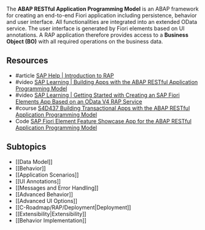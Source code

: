 The **ABAP RESTful Application Programming Model** is an ABAP framework for creating an end-to-end Fiori application including persistence, behavior and user interface. All functionalities are integrated into an extended OData service. The user interface is generated by Fiori elements based on UI annotations.
A RAP application therefore provides access to a **Business Object (BO)** with all required operations on the business data.
## Resources
- #article [SAP Help | Introduction to RAP](https://help.sap.com/docs/ABAP_PLATFORM_NEW/fc4c71aa50014fd1b43721701471913d/289477a81eec4d4e84c0302fb6835035.html?locale=en-US)
- #video [SAP Learning | Building Apps with the ABAP RESTful Application Programming Model](https://learning.sap.com/courses/building-apps-with-the-abap-restful-application-programming-model)
- #video [SAP Learning | Getting Started with Creating an SAP Fiori Elements App Based on an OData V4 RAP Service](https://learning.sap.com/learning-journeys/getting-started-with-creating-an-sap-fiori-elements-app-based-on-an-odata-v4-rap-service)
- #course [S4D437 Building Transactional Apps with the ABAP RESTful Application Programming Model](https://training.sap.com/course/s4d437-building-transactional-apps-with-the-abap-restful-application-programming-model-classroom-024-de-de/?)
- Code [SAP Fiori Element Feature Showcase App for the ABAP RESTful Application Programming Model](https://github.com/SAP-samples/abap-platform-fiori-feature-showcase/tree/main)
## Subtopics
- [[Data Model]]
- [[Behavior]]
- [[Application Scenarios]]
- [[UI Annotations]]
- [[Messages and Error Handling]]
- [[Advanced Behavior]]
- [[Advanced UI Options]]
- [[C-Roadmap/RAP/Deployment|Deployment]]
- [[Extensibility|Extensibility]]
- [[Behavior Implementation]]